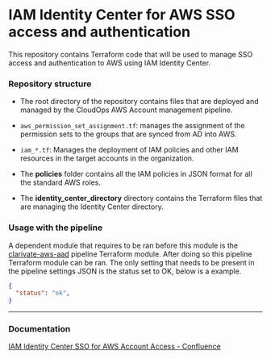 # IAM Identity Center for AWS SSO access and authentication

This repository contains Terraform code that will be used to manage SSO access and authentication to AWS using IAM Identity Center.

### Repository structure

- The root directory of the repository contains files that are deployed and managed by the CloudOps AWS Account management pipeline.

- `aws_permission_set_assignment.tf`: manages the assignment of the permission sets to the groups that are synced from AD into AWS.

- `iam_*.tf`: Manages the deployment of IAM policies and other IAM resources in the target accounts in the organization.

- The **policies** folder contains all the IAM policies in JSON format for all the standard AWS roles.

- The **identity_center_directory** directory contains the Terraform files that are managing the Identity Center directory.

### Usage with the pipeline

A dependent module that requires to be ran before this module is the [clarivate-aws-aad](https://git.clarivate.io/projects/CLOUDENG/repos/clarivate-aws-aad/browse) pipeline Terraform module. After doing so this pipeline Terraform module can be ran. The only setting that needs to be present in the pipeline settings JSON is the status set to OK, below is a example.

```json
{
  "status": "ok",
}
```

------
### Documentation

[IAM Identity Center SSO for AWS Account Access - Confluence](https://wiki.clarivate.io/display/CLOUDENG/IAM+Identity+Center+SSO+for+AWS+Account+Access)